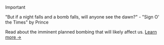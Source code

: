 > [!IMPORTANT]
> "But if a night falls and a bomb falls, will anyone see the dawn?" - "Sign O' the Times" by Prince
> 
> Read about the imminent planned bombing that will likely affect us. [Learn more ->](https://github.com/taotcis/R/wiki/Nightfalls)
